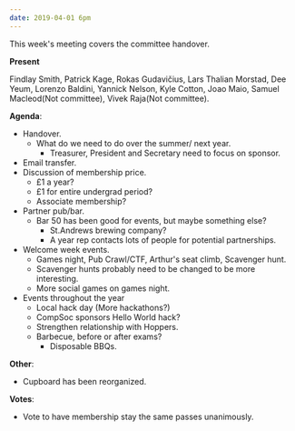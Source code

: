 ```yaml
---
date: 2019-04-01 6pm
---
```

This week's meeting covers the committee handover.

**Present**

Findlay Smith, Patrick Kage, Rokas Gudavičius, Lars Thalian Morstad, Dee Yeum, Lorenzo Baldini, Yannick Nelson, Kyle Cotton, Joao Maio, Samuel Macleod(Not committee), Vivek Raja(Not committee).

**Agenda**:

* Handover.
  * What do we need to do over the summer/ next year.
	* Treasurer, President and Secretary need to focus on sponsor.
* Email transfer.
* Discussion of membership price.
  * £1 a year?
  * £1 for entire undergrad period?
  * Associate membership?
* Partner pub/bar.
  * Bar 50 has been good for events, but maybe something else?
	* St.Andrews brewing company?
	* A year rep contacts lots of people for potential partnerships.
* Welcome week events.
	* Games night, Pub Crawl/CTF, Arthur's seat climb, Scavenger hunt.
	* Scavenger hunts probably need to be changed to be more interesting.
	* More social games on games night.
* Events throughout the year
	* Local hack day (More hackathons?)
	* CompSoc sponsors Hello World hack?
	* Strengthen relationship with Hoppers.
	* Barbecue, before or after exams?
	  * Disposable BBQs.

**Other**:

* Cupboard has been reorganized.

**Votes**:

* Vote to have membership stay the same passes unanimously.
